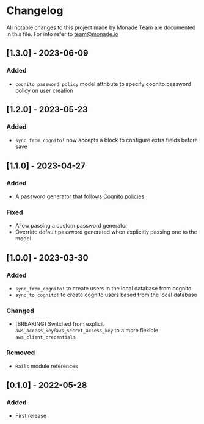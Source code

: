 # Changelog
All notable changes to this project made by Monade Team are documented in this file. For info refer to team@monade.io

## [1.3.0] - 2023-06-09
### Added
- `cognito_password_policy` model attribute to specify cognito password policy on user creation

## [1.2.0] - 2023-05-23
### Added
- `sync_from_cognito!` now accepts a block to configure extra fields before save

## [1.1.0] - 2023-04-27
### Added
- A password generator that follows [Cognito policies](https://docs.aws.amazon.com/cognito/latest/developerguide/user-pool-settings-policies.html)

### Fixed
- Allow passing a custom password generator
- Override default password generated when explicitly passing one to the model

## [1.0.0] - 2023-03-30
### Added
- `sync_from_cognito!` to create users in the local database from cognito
- `sync_to_cognito!` to create cognito users based from the local database

### Changed
- [BREAKING] Switched from explicit `aws_access_key`/`aws_secret_access_key` to a more flexible `aws_client_credentials`

### Removed
- `Rails` module references

## [0.1.0] - 2022-05-28
### Added
- First release
